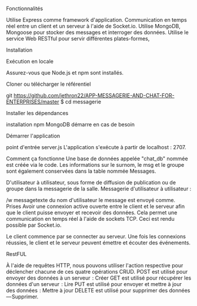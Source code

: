 
Fonctionnalités

Utilise Express comme framework d'application.
Communication en temps réel entre un client et un serveur à l'aide de Socket.io.
Utilise MongoDB, Mongoose pour stocker des messages et interroger des données.
Utilise le service Web RESTful pour servir différentes plates-formes, 

Installation

Exécution en locale

Assurez-vous que Node.js et npm sont installés.

Cloner ou télécharger le référentiel

git https://github.com/jethron22/APP-MESSAGERIE-AND-CHAT-FOR-ENTERPRISES/master
$ cd messagerie

Installer les dépendances

installation npm
MongoDB démarre en cas de besoin

Démarrer l'application

 point d'entrée server.js
L'application s'exécute à partir de localhost : 2707.

Comment ça fonctionne
Une base de données appelée "chat_db" nommée est créée via le code. Les informations sur le surnom, le msg et le groupe sont également conservées dans la table nommée Messages.

D'utilisateur à utilisateur, sous forme de diffusion de publication ou de groupe dans la messagerie de la salle. Messagerie d'utilisateur à utilisateur :

 /w messagetexte du nom d'utilisateur
le message est envoyé comme.
Prises
Avoir une connexion active ouverte entre le client et le serveur afin que le client puisse envoyer et recevoir des données. Cela permet une communication en temps réel à l'aide de sockets TCP. Ceci est rendu possible par Socket.io.

Le client commence par se connecter au serveur. Une fois les connexions réussies, le client et le serveur peuvent émettre et écouter des événements.

RestFUL

À l'aide de requêtes HTTP, nous pouvons utiliser l'action respective pour déclencher chacune de ces quatre opérations CRUD.
POST est utilisé pour envoyer des données à un serveur  : Créer
GET est utilisé pour récupérer les données d'un serveur  : Lire
PUT est utilisé pour envoyer et mettre à jour des données  : Mettre à jour
DELETE est utilisé pour supprimer des données — Supprimer.
